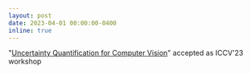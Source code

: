 ```yaml
---
layout: post
date: 2023-04-01 00:00:00-0400
inline: true
---
```


"<a href="https://uncv2023.github.io/" target="_blank">Uncertainty Quantification for Computer Vision</a>" accepted as ICCV'23 workshop
